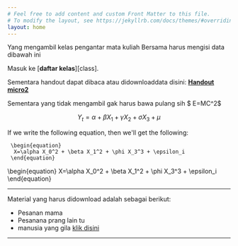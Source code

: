 ```yaml
---
# Feel free to add content and custom Front Matter to this file.
# To modify the layout, see https://jekyllrb.com/docs/themes/#overriding-theme-defaults
layout: home
---
```

Yang mengambil kelas pengantar mata kuliah Bersama harus mengisi data dibawah ini

Masuk ke [**daftar kelas**][class].

Sementara handout dapat dibaca atau didownloaddata disini: [**Handout micro2**](microeconomics2)

Sementara yang tidak mengambil gak harus bawa pulang sih $ E=MC^2$



 $$Y_t = \alpha + \beta X_1 + \gamma X_2 + \sigma X_3 + \mu$$

If we write the following equation, then we'll get the following:
 
```
 \begin{equation}
  X=\alpha X_0^2 + \beta X_1^2 + \phi X_3^3 + \epsilon_i
 \end{equation}
```
 \begin{equation}
  X=\alpha X_0^2 + \beta X_1^2 + \phi X_3^3 + \epsilon_i
 \end{equation}
 

 
 
-----------------------
Material yang harus didownload adalah sebagai berikut:

- Pesanan mama
- Pesanana prang lain tu
- manusia yang gila [klik disini](htpps://www.kompas.com)
 


--------------------